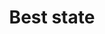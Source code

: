 ---
pid: fs253
title: Best state
location_transcription: Franklin Squir Downtown
coordinates: "[-75.150368224119, 39.955490798942]"
zipcode: '19132'
gen_neighborhood: North Philadelphia
neighborhood: Strawberry Mansion
outside_phl: 
age: '10'
age_range: 6-13
instagram: 
image_file_name: fs_253.jpg
proposal_transcription: 
topic: 
topic_summary: '0'
type: Other No Form
keywords_other: 
credit: 
image_labels: Philly U.S.A.
twitter: 
facebook: 
permalink: "/monuments/fs253/"
layout: item-page
---